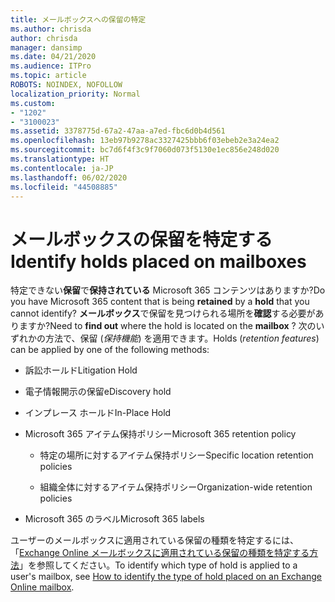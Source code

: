```yaml
---
title: メールボックスへの保留の特定
ms.author: chrisda
author: chrisda
manager: dansimp
ms.date: 04/21/2020
ms.audience: ITPro
ms.topic: article
ROBOTS: NOINDEX, NOFOLLOW
localization_priority: Normal
ms.custom:
- "1202"
- "3100023"
ms.assetid: 3378775d-67a2-47aa-a7ed-fbc6d0b4d561
ms.openlocfilehash: 13eb97b9278ac3327425bbb6f03ebeb2e3a24ea2
ms.sourcegitcommit: bc7d6f4f3c9f7060d073f5130e1ec856e248d020
ms.translationtype: HT
ms.contentlocale: ja-JP
ms.lasthandoff: 06/02/2020
ms.locfileid: "44508885"
---
```

# <a name="identify-holds-placed-on-mailboxes"></a><span data-ttu-id="0af49-102">メールボックスの保留を特定する</span><span class="sxs-lookup"><span data-stu-id="0af49-102">Identify holds placed on mailboxes</span></span>

<span data-ttu-id="0af49-103">特定できない**保留**で**保持されている** Microsoft 365 コンテンツはありますか?</span><span class="sxs-lookup"><span data-stu-id="0af49-103">Do you have Microsoft 365 content that is being **retained** by a **hold** that you cannot identify?</span></span> <span data-ttu-id="0af49-104">**メールボックス**で保留を見つけられる場所を**確認**する必要がありますか?</span><span class="sxs-lookup"><span data-stu-id="0af49-104">Need to **find out** where the hold is located on the **mailbox** ?</span></span> <span data-ttu-id="0af49-105">次のいずれかの方法で、保留 (*保持機能*) を適用できます。</span><span class="sxs-lookup"><span data-stu-id="0af49-105">Holds (*retention features*) can be applied by one of the following methods:</span></span>
  
- <span data-ttu-id="0af49-106">訴訟ホールド</span><span class="sxs-lookup"><span data-stu-id="0af49-106">Litigation Hold</span></span>

- <span data-ttu-id="0af49-107">電子情報開示の保留</span><span class="sxs-lookup"><span data-stu-id="0af49-107">eDiscovery hold</span></span>

- <span data-ttu-id="0af49-108">インプレース ホールド</span><span class="sxs-lookup"><span data-stu-id="0af49-108">In-Place Hold</span></span>

- <span data-ttu-id="0af49-109">Microsoft 365 アイテム保持ポリシー</span><span class="sxs-lookup"><span data-stu-id="0af49-109">Microsoft 365 retention policy</span></span> 

  - <span data-ttu-id="0af49-110">特定の場所に対するアイテム保持ポリシー</span><span class="sxs-lookup"><span data-stu-id="0af49-110">Specific location retention policies</span></span>

  - <span data-ttu-id="0af49-111">組織全体に対するアイテム保持ポリシー</span><span class="sxs-lookup"><span data-stu-id="0af49-111">Organization-wide retention policies</span></span>

- <span data-ttu-id="0af49-112">Microsoft 365 のラベル</span><span class="sxs-lookup"><span data-stu-id="0af49-112">Microsoft 365 labels</span></span>

<span data-ttu-id="0af49-113">ユーザーのメールボックスに適用されている保留の種類を特定するには、「[Exchange Online メールボックスに適用されている保留の種類を特定する方法](https://docs.microsoft.com/microsoft-365/compliance/identify-a-hold-on-an-exchange-online-mailbox)」を参照してください。</span><span class="sxs-lookup"><span data-stu-id="0af49-113">To identify which type of hold is applied to a user's mailbox, see [How to identify the type of hold placed on an Exchange Online mailbox](https://docs.microsoft.com/microsoft-365/compliance/identify-a-hold-on-an-exchange-online-mailbox).</span></span>
